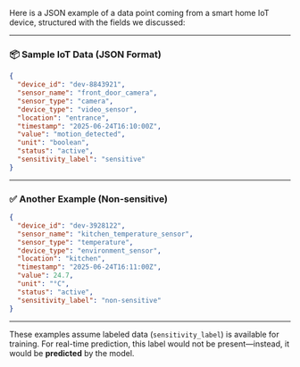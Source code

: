 Here is a JSON example of a data point coming from a smart home IoT device, structured with the fields we discussed:

---

### **📦 Sample IoT Data (JSON Format)**

```json
{
  "device_id": "dev-8843921",
  "sensor_name": "front_door_camera",
  "sensor_type": "camera",
  "device_type": "video_sensor",
  "location": "entrance",
  "timestamp": "2025-06-24T16:10:00Z",
  "value": "motion_detected",
  "unit": "boolean",
  "status": "active",
  "sensitivity_label": "sensitive"
}
```

---

### ✅ Another Example (Non-sensitive)

```json
{
  "device_id": "dev-3928122",
  "sensor_name": "kitchen_temperature_sensor",
  "sensor_type": "temperature",
  "device_type": "environment_sensor",
  "location": "kitchen",
  "timestamp": "2025-06-24T16:11:00Z",
  "value": 24.7,
  "unit": "°C",
  "status": "active",
  "sensitivity_label": "non-sensitive"
}
```

---

These examples assume labeled data (`sensitivity_label`) is available for training. For real-time prediction, this label would not be present—instead, it would be **predicted** by the model.

